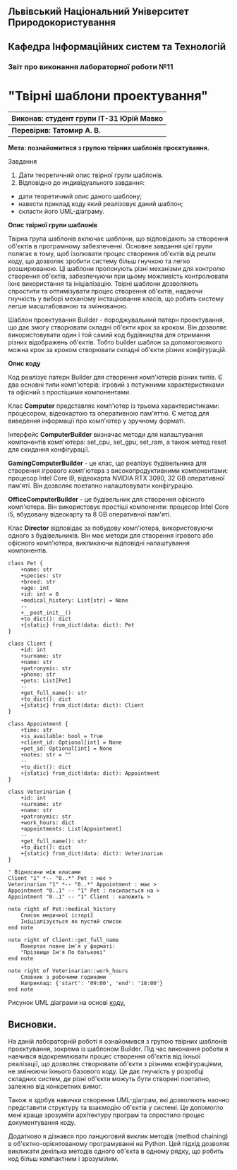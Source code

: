 ## Львівський Національний Університет Природокористування
## Кафедра Інформаційних систем та Технологій



### Звіт про виконання лабораторної роботи №11
# "Твірні шаблони проектування"



| **Виконав: студент групи ІТ-31 Юрій Мавко**  |
|----------------------------------------------|
| **Перевірив: Татомир А. В.**                 |




**Мета: познайомитися з групою твірних шаблонів проєктування.**


Завдання

1. Дати теоретичний опис твірної групи шаблонів.
2. Відповідно до индивідуального завдання:
- дати теоретичний опис даного шаблону;
- навести приклад коду який реалізовує даний шаблон;
- скласти його UML-діаграму.


**Опис твірної групи шаблонів**

Твірна група шаблонів включає шаблони, що відповідають
за створення об'єктів в програмному забезпеченні. 
Основне завдання цієї групи полягає в тому, щоб ізолювати 
процес створення об'єктів від решти коду, що дозволяє 
зробити систему більш гнучкою та легко розширюваною. 
Ці шаблони пропонують різні механізми для контролю 
створення об'єктів, забезпечуючи при цьому можливість 
контролювати їхнє використання та ініціалізацію. Твірні
шаблони дозволяють спростити та оптимізувати процес 
створення об'єктів, надаючи гнучкість у виборі механізму
інстаціювання класів, що робить систему легше масштабованою
та змінюваною.

Шаблон проектування Builder - породжувальний патерн проектування, 
що дає змогу створювати складні об'єкти крок за кроком. Він 
дозволяє використовувати один і той самий код будівництва для 
отримання різних відображень об'єктів. Тобто builder шаблон за 
допомогоюякого можна крок за кроком створювати складні об'єкти 
різних конфігурацій.


**Опис коду**

Код реалізує патерн Builder для створення комп'ютерів різних типів. 
Є два основні типи комп'ютерів: ігровий з потужними характеристиками 
та офісний з простішими компонентами.

Клас **Computer** представляє комп'ютер із трьома характеристиками: 
процесором, відеокартою та оперативною пам'яттю. Є метод для виведення 
інформації про комп'ютер у зручному форматі.

Інтерфейс **ComputerBuilder** визначає методи для налаштування 
компонентів комп'ютера: set_cpu, set_gpu, set_ram, а також метод reset 
для скидання конфігурації.

**GamingComputerBuilder** - це клас, що реалізує будівельника для 
створення ігрового комп'ютера з високопродуктивними компонентами: 
процесор Intel Core i9, відеокарта NVIDIA RTX 3090, 32 GB оперативної 
пам'яті. Він дозволяє поетапно налаштовувати конфігурацію.

**OfficeComputerBuilder** - це будівельник для створення офісного 
комп'ютера. Він використовує простіші компоненти: процесор Intel 
Core i5, вбудовану відеокарту та 8 GB оперативної пам'яті.

Клас **Director** відповідає за побудову комп'ютера, використовуючи 
одного з будівельників. Він має методи для створення ігрового або 
офісного комп'ютера, викликаючи відповідні налаштування компонентів.


```mermaid
class Pet {
    +name: str
    +species: str
    +breed: str
    +age: int
    +id: int = 0
    +medical_history: List[str] = None
    --
    +__post_init__()
    +to_dict(): dict
    +{static} from_dict(data: dict): Pet
}

class Client {
    +id: int
    +surname: str
    +name: str
    +patronymic: str
    +phone: str
    +pets: List[Pet]
    --
    +get_full_name(): str
    +to_dict(): dict
    +{static} from_dict(data: dict): Client
}

class Appointment {
    +time: str
    +is_available: bool = True
    +client_id: Optional[int] = None
    +pet_id: Optional[int] = None
    +notes: str = ""
    --
    +to_dict(): dict
    +{static} from_dict(data: dict): Appointment
}

class Veterinarian {
    +id: int
    +surname: str
    +name: str
    +patronymic: str
    +work_hours: dict
    +appointments: List[Appointment]
    --
    +get_full_name(): str
    +to_dict(): dict
    +{static} from_dict(data: dict): Veterinarian
}

' Відносини між класами
Client "1" *-- "0..*" Pet : має >
Veterinarian "1" *-- "0..*" Appointment : має >
Appointment "0..1" -- "1" Pet : посилається на >
Appointment "0..1" -- "1" Client : належить >

note right of Pet::medical_history
    Список медичної історії
    Ініціалізується як пустий список
end note

note right of Client::get_full_name
    Повертає повне ім'я у форматі:
    "Прізвище Ім'я По батькові"
end note

note right of Veterinarian::work_hours
    Словник з робочими годинами
    Наприклад: {'start': '09:00', 'end': '18:00'}
end note
```
Рисунок UML діаграми на основі [коду.](./builder.py)


## Висновки. 

На даній лабораторній роботі я ознайомився з групою твірних 
шаблонів проєктування, зокрема із шаблоном Builder. Під час 
виконання роботи я навчився відокремлювати процес створення 
об'єктів від їхньої реалізації, що дозволяє створювати об'єкти 
з різними конфігураціями, не змінюючи їхнього базового коду. 
Це дає гнучкість у розробці складних систем, де різні об'єкти 
можуть бути створені поетапно, залежно від конкретних вимог.

Також я здобув навички створення UML-діаграм, які дозволяють 
наочно представити структуру та взаємодію об'єктів у системі. 
Це допомогло мені краще зрозуміти архітектуру програм та 
спростило процес документування коду.

Додатково я дізнався про ланцюговий виклик методів (method chaining) 
в об'єктно-орієнтованому програмуванні на Python. Цей підхід дозволяє 
викликати декілька методів одного об'єкта в одному рядку, що робить 
код більш компактним і зрозумілим.


